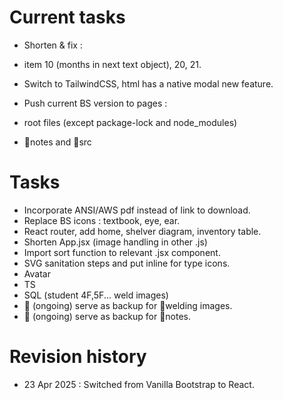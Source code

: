
# Current tasks
- Shorten & fix :
- item 10 (months in next text object), 20, 21.

- Switch to TailwindCSS, html has a native modal new feature.

- Push current BS version to pages :
- root files (except package-lock and node_modules)
- 📁notes and 📁src



# Tasks
- Incorporate ANSI/AWS pdf instead of link to download.
- Replace BS icons : textbook, eye, ear.
- React router, add home, shelver diagram, inventory table.
- Shorten App.jsx (image handling in other .js)
- Import sort function to relevant .jsx component.
- SVG sanitation steps and put inline for type icons.
- Avatar
- TS
- SQL (student 4F,5F... weld images)
- 🔁 (ongoing) serve as backup for 📁welding images.
- 🔁 (ongoing) serve as backup for 📁notes.

# Revision history
- 23 Apr 2025 : Switched from Vanilla Bootstrap to React.
